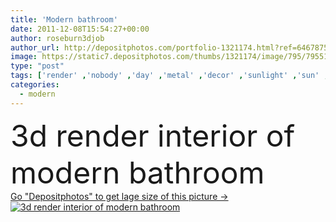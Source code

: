 ```yaml
---
title: 'Modern bathroom'
date: 2011-12-08T15:54:27+00:00
author: roseburn3djob
author_url: http://depositphotos.com/portfolio-1321174.html?ref=64678756
image: https://static7.depositphotos.com/thumbs/1321174/image/795/7955106/api_thumb_450.jpg?forcejpeg=true
type: "post"
tags: ['render' ,'nobody' ,'day' ,'metal' ,'decor' ,'sunlight' ,'sun' ,'kitchen' ,'carpet' ,'3d' ,'modern' ,'house' ,'window' ,'lamp' ,'interior' ,'indoor' ,'fingers' ,'tile' ,'bathroom' ,'bathtub' ,'furniture' ,'wood' ,'door' ,'vase' ,'ray' ,'apartment' ,'faucet' ,'tap' ,'of' ,'cabinet' ,'ladies' ,'de' ,'kitchens' ,'bano' ,'mueble' ,'picture frame' ,'modern kitchen' ,'domestic room' ,'home decoration' ,'Kitchen Sink' ,'kitchen interior' ,'kitchen cabinets' ,'meble' ,'kitchen furniture' ,'modern kitchens' ]
categories: 
  - modern
---
```

<div aling="center">
            <font size="60"> 3d render interior of modern bathroom</font>   
</div>
<div>
    <a href='https://depositphotos.com/7955106/stock-photo-modern-bathroom.html?ref=64678756' target=_blank > Go "Depositphotos" to get lage size of this picture ->
        <img href='https://depositphotos.com/7955106/stock-photo-modern-bathroom.html?ref=64678756' src='https://static7.depositphotos.com/1321174/795/i/950/depositphotos_7955106-stock-photo-modern-bathroom.jpg?forcejpeg=true' alt='3d render interior of modern bathroom' >
    </a>
</div>
